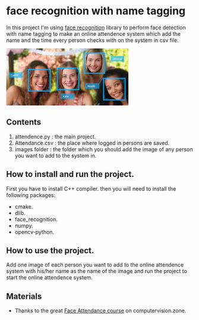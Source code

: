 # face recognition with name tagging

In this project I'm using [face recognition](https://pypi.org/project/face-recognition/) library to perform face detection with name tagging to make an online attendence system which add the name and the time every person checks with on the system in csv file.

![face recognition](face_recognition.jpeg)

## Contents
1. attendence.py : the main project.
2. Attendance.csv : the place where logged in persons are saved.
3. images folder : the folder which you should add the image of any person you want to add to the system in.

## How to install and run the project.
First you have to install C++ compiler.
then you will need to install the following packages:
- cmake.
- dlib.
- face_recognition.
- numpy.
- opencv-python.

## How to use the project.
Add one image of each person you want to add to the online attendence system with his/her name as the name of the image and run the project to start the online attendence system.

## Materials
- Thanks to the great [Face Attendance course](https://www.computervision.zone/courses/face-attendance/) on computervision.zone.
